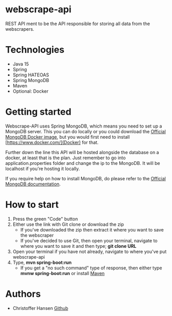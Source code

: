 # webscrape-api
REST API ment to be the API responsible for storing all data from the webscrapers.

# Technologies
 - Java 15
 - Spring
 - Spring HATEOAS
 - Spring MongoDB
 - Maven
 - Optional: Docker

# Getting started

Webscrape-API uses Spring MongoDB, which means you need to set up a MongoDB server. This you can do locally or you could download the [Official MongoDB Docker image](https://hub.docker.com/_/mongo), but you would first need to install [https://www.docker.com/](Docker) for that.

<p>Further down the line this API will be hosted alongside the database on a docker, at least that is the plan.
Just remember to go into application.properties folder and change the ip to the MongoDB. It will be localhost if you're hosting it locally.</p>

If you require help on how to install MongoDB, do please refer to the [Official MongoDB documentation](https://docs.mongodb.com/manual/introduction).<br>

# How to start
 1. Press the green "Code" button
 2. Either use the link with Git clone or download the zip
    - If you've downloaded the zip then extract it where you want to save the webscraper
    - If you've decided to use Git, then open your terminal, navigate to where you want to save it and then type; **git clone URL**
 3. Open your terminal if you have not already, navigate to where you've put webscrape-api
 4. Type, **mvn spring-boot:run**
    - If you get a "no such command" type of response, then either type **mvnw spring-boot:run** or install [Maven](https://maven.apache.org/install.html)
 
 # Authors
  - Christoffer Hansen [Github](https://github.com/HansenChristoffer)
